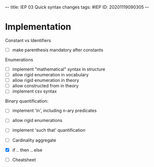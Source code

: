 –-
title: IEP 03 Quick syntax changes
tags: #IEP
   ID: 20201119090305
–-

# Implementation

Constant vs Identifiers
- [ ] make parenthesis mandatory after constants

Enumerations
- [ ] implement "mathematical" syntax in structure
- [ ] allow rigid enumeration in vocabulary
- [ ] allow rigid enumeration in theory
- [ ] allow constructed from in theory
- [ ] implement csv syntax

Binary quantification:
- [ ] implement 'in', including n-ary predicates
- [ ] allow rigid enumerations
- [ ] implement 'such that' quantification

- [ ] Cardinality aggregate

- [x] if .. then .. else

- [ ] Cheatsheet
